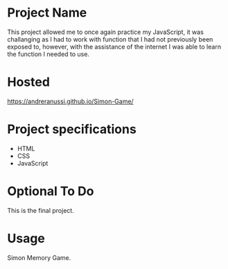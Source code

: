 # Project Name
This project allowed me to once again practice my JavaScript, it was challanging as I had to work with function that I had not previously been exposed to, however, with the assistance of the internet I was able to learn the function I needed to use. 

# Hosted
https://andreranussi.github.io/Simon-Game/

# Project specifications
- HTML
- CSS
- JavaScript

# Optional To Do
This is the final project. 

# Usage
Simon Memory Game.
